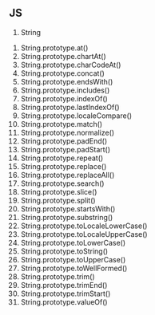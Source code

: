 ## JS

1. String

1) String.prototype.at()
2) String.prototype.chartAt()
3) String.prototype.charCodeAt()
4) String.prototype.concat()
5) String.prototype.endsWith()
6) String.prototype.includes()
7) String.prototype.indexOf()
8) String.prototype.lastIndexOf()
9) String.prototype.localeCompare()
10) String.prototype.match()
11) String.prototype.normalize()
12) String.prototype.padEnd()
13) String.prototype.padStart()
14) String.prototype.repeat()
15) String.prototype.replace()
16) String.prototype.replaceAll()
17) String.prototype.search()
18) String.prototype.slice()
19) String.prototype.split()
20) String.prototype.startsWith()
21) String.prototype.substring()
22) String.prototype.toLocaleLowerCase()
23) String.prototype.toLocaleUpperCase()
24) String.prototype.toLowerCase()
25) String.prototype.toString()
26) String.prototype.toUpperCase()
27) String.prototype.toWellFormed()
28) String.prototype.trim()
29) String.prototype.trimEnd()
30) String.prototype.trimStart()
31) String.prototype.valueOf()
